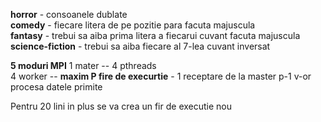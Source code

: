 **horror** - consoanele dublate  
**comedy** - fiecare litera de pe pozitie para facuta majuscula  
**fantasy** - trebui sa aiba prima litera a fiecarui cuvant facuta majuscula  
**science-fiction** - trebui sa aiba fiecare al 7-lea cuvant inversat

**5 moduri MPI**
1 mater -- 4 pthreads  
4 worker -- **maxim P fire de execurtie** - 1 receptare de la master p-1 v-or procesa datele primite

Pentru 20 lini in plus se va crea un fir de executie nou
